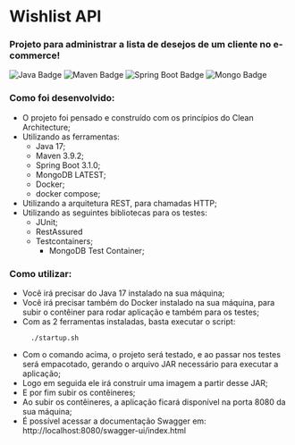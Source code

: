 # Wishlist API

### Projeto para administrar a lista de desejos de um cliente no e-commerce!

![Java Badge](https://img.shields.io/badge/Java-17-orange)
![Maven Badge](https://img.shields.io/badge/Maven-3.9.2-darkred)
![Spring Boot Badge](https://img.shields.io/badge/Spring_Boot-3.1.0-lightgreen)
![Mongo Badge](https://img.shields.io/badge/MongoDB-latest-darkgreen)

### Como foi desenvolvido:
- O projeto foi pensado e construído com os princípios do Clean Architecture;
- Utilizando as ferramentas:
  - Java 17;
  - Maven 3.9.2;
  - Spring Boot 3.1.0;
  - MongoDB LATEST;
  - Docker;
  - docker compose;
- Utilizando a arquitetura REST, para chamadas HTTP;
- Utilizando as seguintes bibliotecas para os testes:  
  - JUnit; 
  - RestAssured
  - Testcontainers;
    - MongoDB Test Container;

### Como utilizar:

- Você irá precisar do Java 17 instalado na sua máquina;
- Você irá precisar também do Docker instalado na sua máquina, para subir o contêiner para rodar aplicação e também para os testes;
- Com as 2 ferramentas instaladas, basta executar o script:
  ```shell
    ./startup.sh 
  ```
- Com o comando acima, o projeto será testado, e ao passar nos testes será empacotado, gerando o arquivo JAR necessário para executar a aplicação;
- Logo em seguida ele irá construir uma imagem a partir desse JAR;
- E por fim subir os contêineres;
- Ao subir os contêineres, a aplicação ficará disponível na porta 8080 da sua máquina;
- É possível acessar a documentação Swagger em: http://localhost:8080/swagger-ui/index.html

